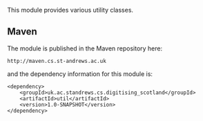 This module provides various utility classes.

<!--
TODO: add links to Javadoc and jars
Look into hosting jars on central Maven repository http://central.sonatype.org/, http://central.sonatype.org/pages/ossrh-guide.html
and Javadoc on http://www.javadoc.io.
-->

## Maven

The module is published in the Maven repository here:

```
http://maven.cs.st-andrews.ac.uk
```

and the dependency information for this module is:

```
<dependency>
    <groupId>uk.ac.standrews.cs.digitising_scotland</groupId>
    <artifactId>util</artifactId>
    <version>1.0-SNAPSHOT</version>
</dependency>
```
